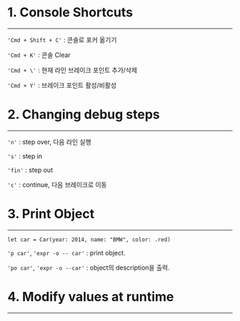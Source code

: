 # 1. Console Shortcuts
---

`'Cmd + Shift + C'` : 콘솔로 포커 옮기기

`'Cmd + K'` : 콘솔 Clear

`'Cmd + \'` : 현재 라인 브레이크 포인트 추가/삭제

`'Cmd + Y'` : 브레이크 포인트 활성/비활성


# 2. Changing debug steps
---

`'n'` : step over, 다음 라인 실행

`'s'` : step in

`'fin'` : step out

`'c'` : continue, 다음 브레이크로 이동


# 3. Print Object
---

```
let car = Car(year: 2014, name: "BMW", color: .red)
```

`'p car'`, `'expr -o -- car'` : print object.

`'po car'`, `'expr -o --car'` : object의 description을 출력.


# 4. Modify values at runtime
---


